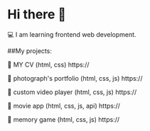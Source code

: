 # Hi there 👋
💻 I am learning frontend web development.

##My projects:

📌 MY CV (html, css) https://

📌 photograph's portfolio (html, css, js) https://

📌 custom video player (html, css, js) https://

📌 movie app (html, css, js, api) https://

📌 memory game (html, css, js) https://


<!--
**klekkwedge/klekkwedge** is a ✨ _special_ ✨ repository because its `README.md` (this file) appears on your GitHub profile.

Here are some ideas to get you started:

- 🔭 I’m currently working on ...
- 🌱 I’m currently learning ...
- 👯 I’m looking to collaborate on ...
- 🤔 I’m looking for help with ...
- 💬 Ask me about ...
- 📫 How to reach me: ...
- 😄 Pronouns: ...
- ⚡ Fun fact: ...
-->
